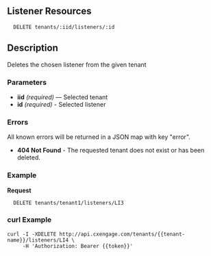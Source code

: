 ## Listener Resources

```
  DELETE tenants/:iid/listeners/:id
```

## Description

Deletes the chosen listener from the given tenant


### Parameters

- **iid** _(required)_ — Selected tenant
- **id** _(required)_ - Selected listener 

### Errors

All known errors will be returned in a JSON map with key "error".

- **404 Not Found** - The requested tenant does not exist or has been deleted.

### Example

**Request**

```
  DELETE tenants/tenant1/listeners/LI3
```


### curl Example

```
curl -I -XDELETE http://api.cxengage.com/tenants/{{tenant-name}}/listeners/LI4 \
     -H 'Authorization: Bearer {{token}}'  
```
